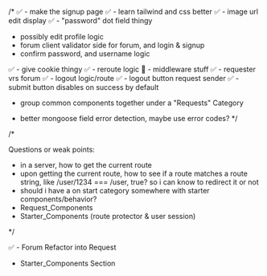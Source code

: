 /*
✅ - make the signup page
✅ - learn tailwind and css better
✅ - image url edit display
✅ - "password" dot field thingy

- possibly edit profile logic
- forum client validator side for forum, and login & signup
- confirm password, and username logic

✅ - give cookie thingy
✅ - reroute logic
🚧 - middleware stuff
✅ - requester vrs forum
✅ - logout logic/route
✅ - logout button request sender
✅ - submit button disables on success by default

- group common components together under a "Requests" Category

- better mongoose field error detection, maybe use error codes?
*/


/*

Questions or weak points:
- in a server, how to get the current route
- upon getting the current route, how to see if a route matches a route string, like /user/1234 === /user, true? so i can know to redirect it or not
- should i have a on start category somewhere with starter components/behavior?
- Request_Components
- Starter_Components (route protector & user session)

*/


✅ - Forum Refactor into Request
- Starter_Components Section


